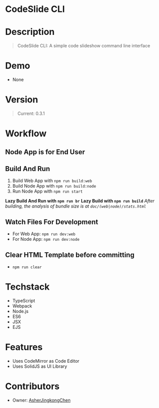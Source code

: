 # CodeSlide CLI

# Description
> CodeSlide CLI: A simple code slideshow command line interface

# Demo
- None

# Version
> Current: 0.3.1

# Workflow
## Node App is for End User

## Build And Run
1. Build Web App with `npm run build:web`
2. Build Node App with `npm run build:node`
3. Run Node App with `npm run start`

**Lazy Build And Run with `npm run br`**
**Lazy Build with `npm run build`**
*After building, the analysis of bundle size is at `doc/(web|node)/stats.html`*

## Watch Files For Development
- For Web App: `npm run dev:web`
- For Node App: `npm run dev:node`

## Clear HTML Template before committing
- `npm run clear`

# Techstack
- TypeScript
- Webpack
- Node.js
- ES6
- JSX
- EJS

# Features
- Uses CodeMirror as Code Editor
- Uses SolidJS as UI Library

# Contributors
- Owner: [AsherJingkongChen](https://github.com/AsherJingkongChen)
